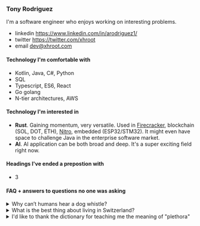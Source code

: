 ### Tony Rodriguez

I'm a software engineer who enjoys working on interesting problems.

* linkedin https://www.linkedin.com/in/arodriguez1/
* twitter https://twitter.com/xhroot
* email dev@xhroot.com

#### Technology I'm comfortable with

* Kotlin, Java, C#, Python
* SQL
* Typescript, ES6, React
* Go golang
* N-tier architectures, AWS

#### Technology I'm interested in

* **Rust**. Gaining momentum, very versatile.  Used in [Firecracker](https://github.com/firecracker-microvm/firecracker), blockchain (SOL, DOT, ETH), [Nitro](https://aws.amazon.com/ec2/nitro/), embedded (ESP32/STM32).  It might even have space to challenge Java in the enterprise software market.
* **AI**. AI application can be both broad and deep. It's a super exciting field right now.

#### Headings I've ended a prepostion with

* 3

#### FAQ + answers to questions no one was asking

<details>
	<summary>Why can’t humans hear a dog whistle?</summary>

	Because dogs can’t whistle.
</details>

<details>
	<summary>What is the best thing about living in Switzerland?</summary>

	I don’t know but the flag is a big plus.
</details>

<details>
	<summary>I'd like to thank the dictionary for teaching me the meaning of "plethora"</summary>

	It means a lot.
</details>

